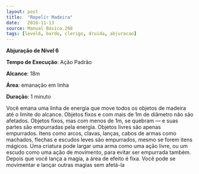 ```yaml
---
layout: post
title:  "Repelir Madeira"
date:   2016-11-13
source: Manual Básico.208
tags: [level6, bardo, clerigo, druida, abjuracao]
---
```


**Abjuração de Nível 6**

**Tempo de Execução**: Ação Padrão

**Alcance**: 18m

**Área**: emanação em linha

**Duração**:  1 minuto

Você emana uma linha de energia que move todos os objetos de madeira até o limite do alcance. Objetos fixos e com mais de 1m de diâmetro não são afetados. 
Objetos fixos, mas com menos de 1m, se quebram  — e suas partes são empurradas pela energia. Objetos livres são apenas empurrados. Itens como arcos, clavas, lanças, cabos  de armas como machados, flechas e escudos leves são empurrados, mesmo se forem 
itens mágicos. Uma criatura pode largar  uma arma como uma ação livre, ou um escudo como uma ação de movimento, para evitar ser empurrada também.
Depois que você lança a magia, a área  de efeito é fixa. Você pode se movimentar e lançar outras magias sem afetá-la